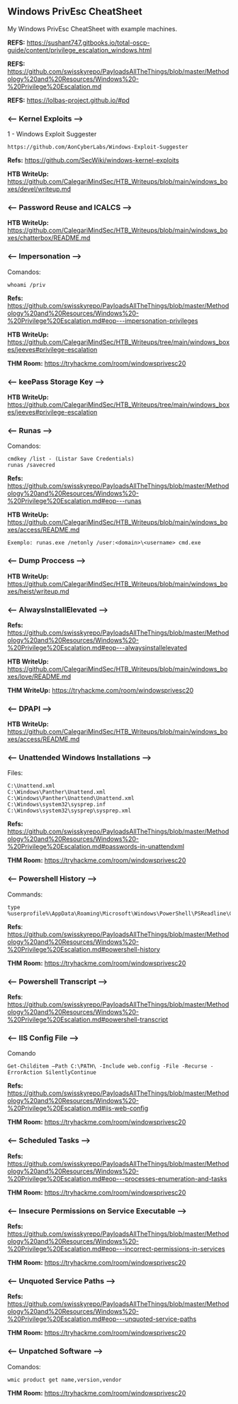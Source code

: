 ## Windows PrivEsc CheatSheet

My Windows PrivEsc CheatSheet with example machines.

**REFS:** https://sushant747.gitbooks.io/total-oscp-guide/content/privilege_escalation_windows.html

**REFS:** https://github.com/swisskyrepo/PayloadsAllTheThings/blob/master/Methodology%20and%20Resources/Windows%20-%20Privilege%20Escalation.md

**REFS:** https://lolbas-project.github.io/#pd

### <-- Kernel Exploits -->

1 - Windows Exploit Suggester

    https://github.com/AonCyberLabs/Windows-Exploit-Suggester

**Refs:** https://github.com/SecWiki/windows-kernel-exploits

**HTB WriteUp:** https://github.com/CalegariMindSec/HTB_Writeups/blob/main/windows_boxes/devel/writeup.md

### <-- Password Reuse and ICALCS -->

**HTB WriteUp:** https://github.com/CalegariMindSec/HTB_Writeups/blob/main/windows_boxes/chatterbox/README.md

### <-- Impersonation -->

Comandos:

    whoami /priv

**Refs:** https://github.com/swisskyrepo/PayloadsAllTheThings/blob/master/Methodology%20and%20Resources/Windows%20-%20Privilege%20Escalation.md#eop---impersonation-privileges

**HTB WriteUp:** https://github.com/CalegariMindSec/HTB_Writeups/tree/main/windows_boxes/jeeves#privilege-escalation

**THM Room:** https://tryhackme.com/room/windowsprivesc20

### <-- keePass Storage Key -->

**HTB WriteUp:** https://github.com/CalegariMindSec/HTB_Writeups/tree/main/windows_boxes/jeeves#privilege-escalation

### <-- Runas -->

Comandos:

    cmdkey /list - (Listar Save Credentials)
    runas /savecred

**Refs:** https://github.com/swisskyrepo/PayloadsAllTheThings/blob/master/Methodology%20and%20Resources/Windows%20-%20Privilege%20Escalation.md#eop---runas

**HTB WriteUp:** https://github.com/CalegariMindSec/HTB_Writeups/blob/main/windows_boxes/access/README.md

    Exemplo: runas.exe /netonly /user:<domain>\<username> cmd.exe

### <-- Dump Proccess -->

**HTB WriteUp:** https://github.com/CalegariMindSec/HTB_Writeups/blob/main/windows_boxes/heist/writeup.md

### <-- AlwaysInstallElevated -->

**Refs:** https://github.com/swisskyrepo/PayloadsAllTheThings/blob/master/Methodology%20and%20Resources/Windows%20-%20Privilege%20Escalation.md#eop---alwaysinstallelevated

**HTB WriteUp:** https://github.com/CalegariMindSec/HTB_Writeups/blob/main/windows_boxes/love/README.md

**THM WriteUp:** https://tryhackme.com/room/windowsprivesc20

### <-- DPAPI -->

**HTB WriteUp:** https://github.com/CalegariMindSec/HTB_Writeups/blob/main/windows_boxes/access/README.md

### <-- Unattended Windows Installations -->

Files:

    C:\Unattend.xml
    C:\Windows\Panther\Unattend.xml
    C:\Windows\Panther\Unattend\Unattend.xml
    C:\Windows\system32\sysprep.inf
    C:\Windows\system32\sysprep\sysprep.xml

**Refs:** https://github.com/swisskyrepo/PayloadsAllTheThings/blob/master/Methodology%20and%20Resources/Windows%20-%20Privilege%20Escalation.md#passwords-in-unattendxml

**THM Room:** https://tryhackme.com/room/windowsprivesc20

### <-- Powershell History -->

Commands:

    type %userprofile%\AppData\Roaming\Microsoft\Windows\PowerShell\PSReadline\ConsoleHost_history.txt

**Refs**: https://github.com/swisskyrepo/PayloadsAllTheThings/blob/master/Methodology%20and%20Resources/Windows%20-%20Privilege%20Escalation.md#powershell-history

**THM Room:** https://tryhackme.com/room/windowsprivesc20

### <-- Powershell Transcript -->

**Refs**: https://github.com/swisskyrepo/PayloadsAllTheThings/blob/master/Methodology%20and%20Resources/Windows%20-%20Privilege%20Escalation.md#powershell-transcript

### <-- IIS Config File -->

Comando

    Get-Childitem –Path C:\PATH\ -Include web.config -File -Recurse -ErrorAction SilentlyContinue

**Refs:** https://github.com/swisskyrepo/PayloadsAllTheThings/blob/master/Methodology%20and%20Resources/Windows%20-%20Privilege%20Escalation.md#iis-web-config

**THM Room:** https://tryhackme.com/room/windowsprivesc20

### <-- Scheduled Tasks -->

**Refs:** https://github.com/swisskyrepo/PayloadsAllTheThings/blob/master/Methodology%20and%20Resources/Windows%20-%20Privilege%20Escalation.md#eop---processes-enumeration-and-tasks

**THM Room:** https://tryhackme.com/room/windowsprivesc20

### <-- Insecure Permissions on Service Executable -->

**Refs:** https://github.com/swisskyrepo/PayloadsAllTheThings/blob/master/Methodology%20and%20Resources/Windows%20-%20Privilege%20Escalation.md#eop---incorrect-permissions-in-services

**THM Room:** https://tryhackme.com/room/windowsprivesc20

### <-- Unquoted Service Paths -->

**Refs:** https://github.com/swisskyrepo/PayloadsAllTheThings/blob/master/Methodology%20and%20Resources/Windows%20-%20Privilege%20Escalation.md#eop---unquoted-service-paths

**THM Room:** https://tryhackme.com/room/windowsprivesc20

### <-- Unpatched Software -->

Comandos:

    wmic product get name,version,vendor

**THM Room:** https://tryhackme.com/room/windowsprivesc20
